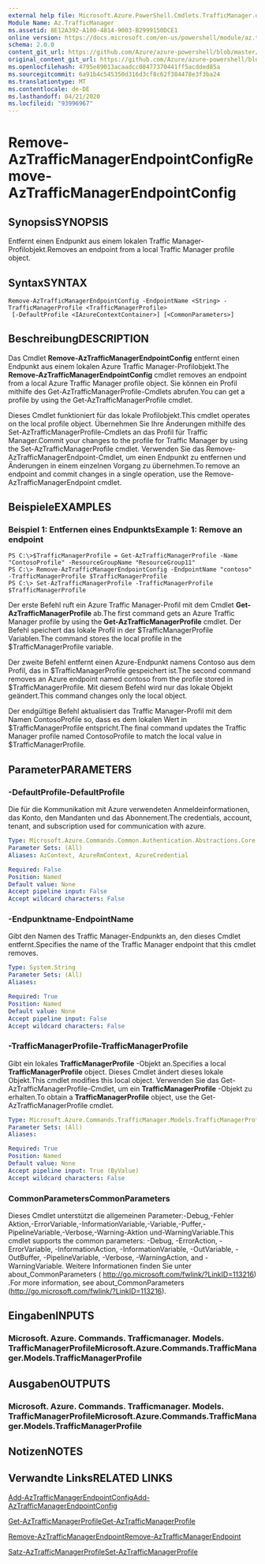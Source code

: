 ```yaml
---
external help file: Microsoft.Azure.PowerShell.Cmdlets.TrafficManager.dll-Help.xml
Module Name: Az.TrafficManager
ms.assetid: 8E12A392-A100-4814-9003-B2999150DCE1
online version: https://docs.microsoft.com/en-us/powershell/module/az.trafficmanager/remove-aztrafficmanagerendpointconfig
schema: 2.0.0
content_git_url: https://github.com/Azure/azure-powershell/blob/master/src/TrafficManager/TrafficManager/help/Remove-AzTrafficManagerEndpointConfig.md
original_content_git_url: https://github.com/Azure/azure-powershell/blob/master/src/TrafficManager/TrafficManager/help/Remove-AzTrafficManagerEndpointConfig.md
ms.openlocfilehash: 4795e89013acaadcc08477370441ff5acdded85a
ms.sourcegitcommit: 6a91b4c545350d316d3cf8c62f384478e3f3ba24
ms.translationtype: MT
ms.contentlocale: de-DE
ms.lasthandoff: 04/21/2020
ms.locfileid: "93996967"
---
```

# <span data-ttu-id="33eb7-101">Remove-AzTrafficManagerEndpointConfig</span><span class="sxs-lookup"><span data-stu-id="33eb7-101">Remove-AzTrafficManagerEndpointConfig</span></span>

## <span data-ttu-id="33eb7-102">Synopsis</span><span class="sxs-lookup"><span data-stu-id="33eb7-102">SYNOPSIS</span></span>
<span data-ttu-id="33eb7-103">Entfernt einen Endpunkt aus einem lokalen Traffic Manager-Profilobjekt.</span><span class="sxs-lookup"><span data-stu-id="33eb7-103">Removes an endpoint from a local Traffic Manager profile object.</span></span>

## <span data-ttu-id="33eb7-104">Syntax</span><span class="sxs-lookup"><span data-stu-id="33eb7-104">SYNTAX</span></span>

```
Remove-AzTrafficManagerEndpointConfig -EndpointName <String> -TrafficManagerProfile <TrafficManagerProfile>
 [-DefaultProfile <IAzureContextContainer>] [<CommonParameters>]
```

## <span data-ttu-id="33eb7-105">Beschreibung</span><span class="sxs-lookup"><span data-stu-id="33eb7-105">DESCRIPTION</span></span>
<span data-ttu-id="33eb7-106">Das Cmdlet **Remove-AzTrafficManagerEndpointConfig** entfernt einen Endpunkt aus einem lokalen Azure Traffic Manager-Profilobjekt.</span><span class="sxs-lookup"><span data-stu-id="33eb7-106">The **Remove-AzTrafficManagerEndpointConfig** cmdlet removes an endpoint from a local Azure Traffic Manager profile object.</span></span>
<span data-ttu-id="33eb7-107">Sie können ein Profil mithilfe des Get-AzTrafficManagerProfile-Cmdlets abrufen.</span><span class="sxs-lookup"><span data-stu-id="33eb7-107">You can get a profile by using the Get-AzTrafficManagerProfile cmdlet.</span></span>

<span data-ttu-id="33eb7-108">Dieses Cmdlet funktioniert für das lokale Profilobjekt.</span><span class="sxs-lookup"><span data-stu-id="33eb7-108">This cmdlet operates on the local profile object.</span></span>
<span data-ttu-id="33eb7-109">Übernehmen Sie Ihre Änderungen mithilfe des Set-AzTrafficManagerProfile-Cmdlets an das Profil für Traffic Manager.</span><span class="sxs-lookup"><span data-stu-id="33eb7-109">Commit your changes to the profile for Traffic Manager by using the Set-AzTrafficManagerProfile cmdlet.</span></span>
<span data-ttu-id="33eb7-110">Verwenden Sie das Remove-AzTrafficManagerEndpoint-Cmdlet, um einen Endpunkt zu entfernen und Änderungen in einem einzelnen Vorgang zu übernehmen.</span><span class="sxs-lookup"><span data-stu-id="33eb7-110">To remove an endpoint and commit changes in a single operation, use the Remove-AzTrafficManagerEndpoint cmdlet.</span></span>

## <span data-ttu-id="33eb7-111">Beispiele</span><span class="sxs-lookup"><span data-stu-id="33eb7-111">EXAMPLES</span></span>

### <span data-ttu-id="33eb7-112">Beispiel 1: Entfernen eines Endpunkts</span><span class="sxs-lookup"><span data-stu-id="33eb7-112">Example 1: Remove an endpoint</span></span>
```
PS C:\>$TrafficManagerProfile = Get-AzTrafficManagerProfile -Name "ContosoProfile" -ResourceGroupName "ResourceGroup11"
PS C:\> Remove-AzTrafficManagerEndpointConfig -EndpointName "contoso" -TrafficManagerProfile $TrafficManagerProfile 
PS C:\> Set-AzTrafficManagerProfile -TrafficManagerProfile $TrafficManagerProfile
```

<span data-ttu-id="33eb7-113">Der erste Befehl ruft ein Azure Traffic Manager-Profil mit dem Cmdlet **Get-AzTrafficManagerProfile** ab.</span><span class="sxs-lookup"><span data-stu-id="33eb7-113">The first command gets an Azure Traffic Manager profile by using the **Get-AzTrafficManagerProfile** cmdlet.</span></span>
<span data-ttu-id="33eb7-114">Der Befehl speichert das lokale Profil in der $TrafficManagerProfile Variablen.</span><span class="sxs-lookup"><span data-stu-id="33eb7-114">The command stores the local profile in the $TrafficManagerProfile variable.</span></span>

<span data-ttu-id="33eb7-115">Der zweite Befehl entfernt einen Azure-Endpunkt namens Contoso aus dem Profil, das in $TrafficManagerProfile gespeichert ist.</span><span class="sxs-lookup"><span data-stu-id="33eb7-115">The second command removes an Azure endpoint named contoso from the profile stored in $TrafficManagerProfile.</span></span>
<span data-ttu-id="33eb7-116">Mit diesem Befehl wird nur das lokale Objekt geändert.</span><span class="sxs-lookup"><span data-stu-id="33eb7-116">This command changes only the local object.</span></span>

<span data-ttu-id="33eb7-117">Der endgültige Befehl aktualisiert das Traffic Manager-Profil mit dem Namen ContosoProfile so, dass es dem lokalen Wert in $TrafficManagerProfile entspricht.</span><span class="sxs-lookup"><span data-stu-id="33eb7-117">The final command updates the Traffic Manager profile named ContosoProfile to match the local value in $TrafficManagerProfile.</span></span>

## <span data-ttu-id="33eb7-118">Parameter</span><span class="sxs-lookup"><span data-stu-id="33eb7-118">PARAMETERS</span></span>

### <span data-ttu-id="33eb7-119">-DefaultProfile</span><span class="sxs-lookup"><span data-stu-id="33eb7-119">-DefaultProfile</span></span>
<span data-ttu-id="33eb7-120">Die für die Kommunikation mit Azure verwendeten Anmeldeinformationen, das Konto, den Mandanten und das Abonnement.</span><span class="sxs-lookup"><span data-stu-id="33eb7-120">The credentials, account, tenant, and subscription used for communication with azure.</span></span>

```yaml
Type: Microsoft.Azure.Commands.Common.Authentication.Abstractions.Core.IAzureContextContainer
Parameter Sets: (All)
Aliases: AzContext, AzureRmContext, AzureCredential

Required: False
Position: Named
Default value: None
Accept pipeline input: False
Accept wildcard characters: False
```

### <span data-ttu-id="33eb7-121">-Endpunktname</span><span class="sxs-lookup"><span data-stu-id="33eb7-121">-EndpointName</span></span>
<span data-ttu-id="33eb7-122">Gibt den Namen des Traffic Manager-Endpunkts an, den dieses Cmdlet entfernt.</span><span class="sxs-lookup"><span data-stu-id="33eb7-122">Specifies the name of the Traffic Manager endpoint that this cmdlet removes.</span></span>

```yaml
Type: System.String
Parameter Sets: (All)
Aliases:

Required: True
Position: Named
Default value: None
Accept pipeline input: False
Accept wildcard characters: False
```

### <span data-ttu-id="33eb7-123">-TrafficManagerProfile</span><span class="sxs-lookup"><span data-stu-id="33eb7-123">-TrafficManagerProfile</span></span>
<span data-ttu-id="33eb7-124">Gibt ein lokales **TrafficManagerProfile** -Objekt an.</span><span class="sxs-lookup"><span data-stu-id="33eb7-124">Specifies a local **TrafficManagerProfile** object.</span></span>
<span data-ttu-id="33eb7-125">Dieses Cmdlet ändert dieses lokale Objekt.</span><span class="sxs-lookup"><span data-stu-id="33eb7-125">This cmdlet modifies this local object.</span></span>
<span data-ttu-id="33eb7-126">Verwenden Sie das Get-AzTrafficManagerProfile-Cmdlet, um ein **TrafficManagerProfile** -Objekt zu erhalten.</span><span class="sxs-lookup"><span data-stu-id="33eb7-126">To obtain a **TrafficManagerProfile** object, use the Get-AzTrafficManagerProfile cmdlet.</span></span>

```yaml
Type: Microsoft.Azure.Commands.TrafficManager.Models.TrafficManagerProfile
Parameter Sets: (All)
Aliases:

Required: True
Position: Named
Default value: None
Accept pipeline input: True (ByValue)
Accept wildcard characters: False
```

### <span data-ttu-id="33eb7-127">CommonParameters</span><span class="sxs-lookup"><span data-stu-id="33eb7-127">CommonParameters</span></span>
<span data-ttu-id="33eb7-128">Dieses Cmdlet unterstützt die allgemeinen Parameter:-Debug,-Fehler Aktion,-ErrorVariable,-InformationVariable,-Variable,-Puffer,-PipelineVariable,-Verbose,-Warning-Aktion und-WarningVariable.</span><span class="sxs-lookup"><span data-stu-id="33eb7-128">This cmdlet supports the common parameters: -Debug, -ErrorAction, -ErrorVariable, -InformationAction, -InformationVariable, -OutVariable, -OutBuffer, -PipelineVariable, -Verbose, -WarningAction, and -WarningVariable.</span></span> <span data-ttu-id="33eb7-129">Weitere Informationen finden Sie unter about_CommonParameters ( http://go.microsoft.com/fwlink/?LinkID=113216) .</span><span class="sxs-lookup"><span data-stu-id="33eb7-129">For more information, see about_CommonParameters (http://go.microsoft.com/fwlink/?LinkID=113216).</span></span>

## <span data-ttu-id="33eb7-130">Eingaben</span><span class="sxs-lookup"><span data-stu-id="33eb7-130">INPUTS</span></span>

### <span data-ttu-id="33eb7-131">Microsoft. Azure. Commands. Trafficmanager. Models. TrafficManagerProfile</span><span class="sxs-lookup"><span data-stu-id="33eb7-131">Microsoft.Azure.Commands.TrafficManager.Models.TrafficManagerProfile</span></span>

## <span data-ttu-id="33eb7-132">Ausgaben</span><span class="sxs-lookup"><span data-stu-id="33eb7-132">OUTPUTS</span></span>

### <span data-ttu-id="33eb7-133">Microsoft. Azure. Commands. Trafficmanager. Models. TrafficManagerProfile</span><span class="sxs-lookup"><span data-stu-id="33eb7-133">Microsoft.Azure.Commands.TrafficManager.Models.TrafficManagerProfile</span></span>

## <span data-ttu-id="33eb7-134">Notizen</span><span class="sxs-lookup"><span data-stu-id="33eb7-134">NOTES</span></span>

## <span data-ttu-id="33eb7-135">Verwandte Links</span><span class="sxs-lookup"><span data-stu-id="33eb7-135">RELATED LINKS</span></span>

[<span data-ttu-id="33eb7-136">Add-AzTrafficManagerEndpointConfig</span><span class="sxs-lookup"><span data-stu-id="33eb7-136">Add-AzTrafficManagerEndpointConfig</span></span>](./Add-AzTrafficManagerEndpointConfig.md)

[<span data-ttu-id="33eb7-137">Get-AzTrafficManagerProfile</span><span class="sxs-lookup"><span data-stu-id="33eb7-137">Get-AzTrafficManagerProfile</span></span>](./Get-AzTrafficManagerProfile.md)

[<span data-ttu-id="33eb7-138">Remove-AzTrafficManagerEndpoint</span><span class="sxs-lookup"><span data-stu-id="33eb7-138">Remove-AzTrafficManagerEndpoint</span></span>](./Remove-AzTrafficManagerEndpoint.md)

[<span data-ttu-id="33eb7-139">Satz-AzTrafficManagerProfile</span><span class="sxs-lookup"><span data-stu-id="33eb7-139">Set-AzTrafficManagerProfile</span></span>](./Set-AzTrafficManagerProfile.md)


